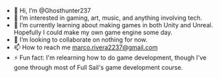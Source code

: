 - 👋 Hi, I’m @Ghosthunter237
- 👀 I’m interested in gaming, art, music, and anything involving tech.
- 🌱 I’m currently learning about making games in both Unity and Unreal. Hopefully I could make my own game engine some day.
- 💞️ I’m looking to collaborate on nothing for now.
- 📫 How to reach me marco.rivera2237@gmail.com
- ⚡ Fun fact: I'm relearning how to do game development, though I've gone through most of Full Sail's game development course.

<!---
Ghosthunter237/Ghosthunter237 is a ✨ special ✨ repository because its `README.md` (this file) appears on your GitHub profile.
You can click the Preview link to take a look at your changes.
--->
